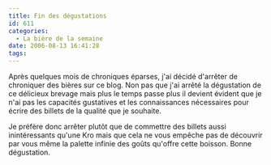 ```yaml
---
title: Fin des dégustations
id: 611
categories:
  - La bière de la semaine
date: 2006-08-13 16:41:28
tags:
---
```


Après quelques mois de chroniques éparses, j'ai décidé d'arrêter de chroniquer des bières sur ce blog. Non pas que j'ai arrêté la dégustation de ce délicieux brevage mais plus le temps passe plus il devient évident que je n'ai pas les capacités gustatives et les connaissances nécessaires pour écrire des billets de la qualité que je souhaite.

Je préfère donc arrêter plutôt que de commettre des billets aussi inintéressants qu'une Kro mais que cela ne vous empêche pas de découvrir par vous même la palette infinie des goûts qu'offre cette boisson. Bonne dégustation.